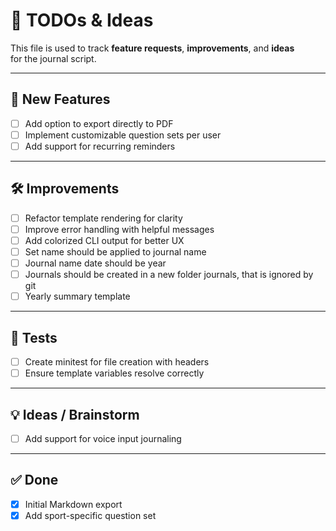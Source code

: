 # 📝 TODOs & Ideas

This file is used to track **feature requests**, **improvements**, and **ideas**  
for the journal script.  

---

## 🚀 New Features
- [ ] Add option to export directly to PDF  
- [ ] Implement customizable question sets per user  
- [ ] Add support for recurring reminders  

---

## 🛠 Improvements
- [ ] Refactor template rendering for clarity  
- [ ] Improve error handling with helpful messages  
- [ ] Add colorized CLI output for better UX  
- [ ] Set name should be applied to journal name
- [ ] Journal name date should be year
- [ ] Journals should be created in a new folder journals, that is ignored by git
- [ ] Yearly summary template

---

## 🧪 Tests
- [ ] Create minitest for file creation with headers  
- [ ] Ensure template variables resolve correctly  

---

## 💡 Ideas / Brainstorm
- [ ] Add support for voice input journaling  

---

## ✅ Done
- [x] Initial Markdown export  
- [x] Add sport-specific question set  

